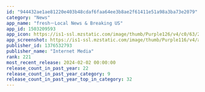 ```yaml
---
id: "944432ae1ae81220e403b48cdaf6faa64ee3b8ae2f61411e51a98a3ba73e2079"
category: "News"
app_name: "fresh－Local News & Breaking US"
app_id: 1503209593
app_icon: https://is1-ssl.mzstatic.com/image/thumb/Purple126/v4/c0/63/24/c06324df-5ac5-6bf0-2f08-cea15f002620/AppIcon-0-0-1x_U007emarketing-0-7-0-85-220.png/1024x1024bb.png
app_screenshot: https://is1-ssl.mzstatic.com/image/thumb/Purple116/v4/af/53/10/af53102c-f28a-7101-e7fb-2e95833801bb/8ae01786-a5ba-4c64-a6c6-607342ba1570_03.jpg/1242x2208bb.png
publisher_id: 1376532793
publisher_name: "Internet Media"
rank: 221
most_recent_release: 2024-02-02 00:00:00
release_count_in_past_year: 22
release_count_in_past_year_category: 9
release_count_in_past_year_top_in_category: 32
---
```

